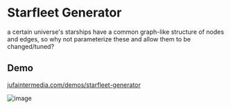 # Starfleet Generator

a certain universe's starships have a common graph-like structure of nodes and edges, so why not parameterize these and allow them to be changed/tuned?

## Demo
[jufaintermedia.com/demos/starfleet-generator](http://jufaintermedia.com/demos/starfleet-generator/)

![image](https://user-images.githubusercontent.com/3287519/50410596-f9106b80-07c7-11e9-986c-1c06b52bb252.png)

